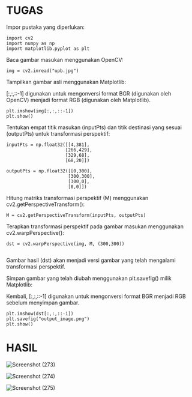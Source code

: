 # TUGAS

Impor pustaka yang diperlukan:

```
import cv2
import numpy as np
import matplotlib.pyplot as plt
```

Baca gambar masukan menggunakan OpenCV:


```
img = cv2.imread("upb.jpg")
```

Tampilkan gambar asli menggunakan Matplotlib:

[:,:,::-1] digunakan untuk mengonversi format BGR (digunakan oleh OpenCV) menjadi format RGB (digunakan oleh Matplotlib).

```
plt.imshow(img[:,:,::-1])
plt.show()
```



Tentukan empat titik masukan (inputPts) dan titik destinasi yang sesuai (outputPts) untuk transformasi perspektif:

```
inputPts = np.float32([[4,381],
                      [266,429],
                      [329,68],
                      [68,20]])

outputPts = np.float32([[0,300],
                       [300,300],
                       [300,0],
                       [0,0]])
```
                       
Hitung matriks transformasi perspektif (M) menggunakan cv2.getPerspectiveTransform():

```
M = cv2.getPerspectiveTransform(inputPts, outputPts)

```

Terapkan transformasi perspektif pada gambar masukan menggunakan cv2.warpPerspective():

```
dst = cv2.warpPerspective(img, M, (300,300))
  
```
Gambar hasil (dst) akan menjadi versi gambar yang telah mengalami transformasi perspektif.

Simpan gambar yang telah diubah menggunakan plt.savefig() milik Matplotlib:

Kembali, [:,:,::-1] digunakan untuk mengonversi format BGR menjadi RGB sebelum menyimpan gambar.

```
plt.imshow(dst[:,:,::-1])
plt.savefig("output_image.png")
plt.show()

```

# HASIL
![Screenshot (273)](https://github.com/Birrhamm/pengolahan_citra2/assets/115520530/a1c22f80-8408-4c44-a357-9732f8f6f1a9)

![Screenshot (274)](https://github.com/Birrhamm/pengolahan_citra2/assets/115520530/47e31b14-68dd-4007-b7b8-415ff088fe7f)

![Screenshot (275)](https://github.com/Birrhamm/pengolahan_citra2/assets/115520530/0598213d-5d63-49ae-93f3-5f947e980c7d)



